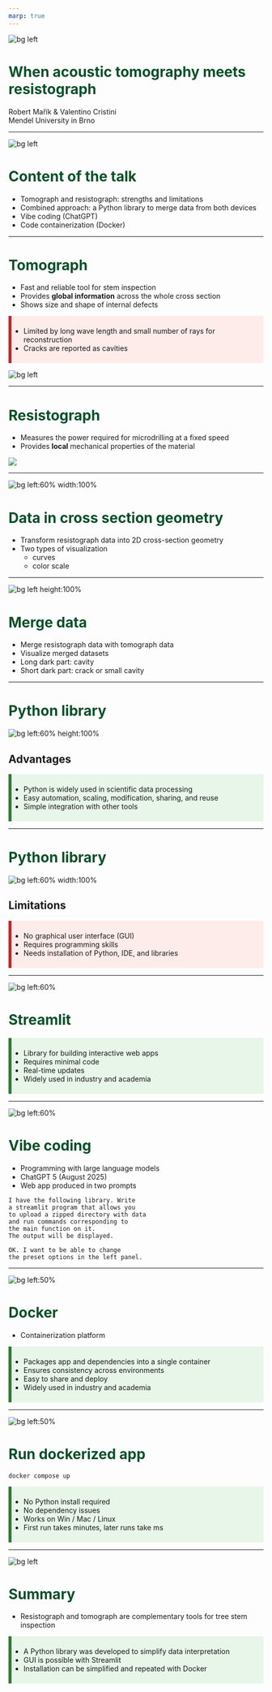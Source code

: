 ```yaml
---
marp: true
---
```


<!-- footer: ![w:150](LDF_logo.png) -->

<style>
section {
  place-content: flex-start;
  background-color: #FAFAFA;
  padding: 30px !important;
}

h1 {
  color: #0a5028;
}

footer {
  left: auto;
  right: auto;
  top: auto;
  bottom: auto;
  right: 0px;
  bottom: 0px;
}

.box-adv {
  background: #e8f5e9; 
  border-left:6px solid #2e7d32; 
  padding-top:.5em; 
  padding-bottom:.5em; 
  margin:1em 0;
}

.box-lim {
  background: #fdecea; 
  border-left:6px solid #c62828; 
  padding-top:.5em; 
  padding-bottom:.5em; 
  margin:1em 0;
}

section.title {
  place-content: center;
  padding: 80px !important;
}

</style>

<!-- _class: title -->

![bg left](strom.png)
# When acoustic tomography meets resistograph

Robert Mařík & Valentino Cristini  
Mendel University in Brno

---

<!-- _class: title -->

![bg left](strom.png)

# Content of the talk

- Tomograph and resistograph: strengths and limitations
- Combined approach: a Python library to merge data from both devices
- Vibe coding (ChatGPT)
- Code containerization (Docker)

---

# Tomograph

- Fast and reliable tool for stem inspection  
- Provides **global information** across the whole cross section  
- Shows size and shape of internal defects  

<div class="box-lim">

- Limited by long wave length and small number of rays for reconstruction  
- Cracks are reported as cavities  

</div>

![bg left](tree05.png)

---

# Resistograph

- Measures the power required for microdrilling at a fixed speed  
- Provides **local** mechanical properties of the material  

![](resistograph_curves.png)

---

![bg left:60% width:100%](resistograph_2D.png)

# Data in cross section geometry

- Transform resistograph data into 2D cross-section geometry  
- Two types of visualization
  - curves
  - color scale

---

![bg left height:100%](resistograph_over_tomo.png)

# Merge data

- Merge resistograph data with tomograph data  
- Visualize merged datasets  
- Long dark part: cavity  
- Short dark part: crack or small cavity  

---

# Python library

![bg left:60% height:100%](overlays.png)

## Advantages

<div class="box-adv">

- Python is widely used in scientific data processing  
- Easy automation, scaling, modification, sharing, and reuse  
- Simple integration with other tools  

</div>

---

# Python library

![bg left:60% width:100%](python_code.png)

## Limitations

<div class="box-lim">

- No graphical user interface (GUI)  
- Requires programming skills  
- Needs installation of Python, IDE, and libraries  

</div>

---

![bg left:60% ](app2.png)

# Streamlit

<div class="box-adv">

- Library for building interactive web apps  
- Requires minimal code  
- Real-time updates  
- Widely used in industry and academia

</div>

---

![bg left:60%](app2.png)

# Vibe coding

- Programming with large language models  
- ChatGPT 5 (August 2025)  
- Web app produced in two prompts  

~~~
I have the following library. Write 
a streamlit program that allows you 
to upload a zipped directory with data 
and run commands corresponding to 
the main function on it. 
The output will be displayed.
~~~

~~~
OK. I want to be able to change 
the preset options in the left panel.
~~~

---

![bg left:50%](docker.png)

# Docker

- Containerization platform  

<div class="box-adv">

- Packages app and dependencies into a single container  
- Ensures consistency across environments  
- Easy to share and deploy  
- Widely used in industry and academia

</div>

---

![bg left:50%](docker.png)

# Run dockerized app

~~~
docker compose up
~~~

<div class="box-adv">

- No Python install required  
- No dependency issues  
- Works on Win / Mac / Linux  
- First run takes minutes, later runs take ms  

</div>

---

![bg left](strom2.png)

# Summary

- Resistograph and tomograph are complementary tools for tree stem inspection  

<div class="box-adv">

- A Python library was developed to simplify data interpretation  
- GUI is possible with Streamlit  
- Installation can be simplified and repeated with Docker  

</div>
